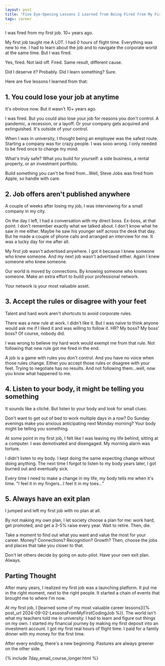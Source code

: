 ```yaml
---
layout: post
title: "Five Eye-Opening Lessons I Learned from Being Fired from My First Job"
tags: career
---
```


I was fired from my first job. 10+ years ago.

My first job taught me A LOT. I had 0 hours of flight time. Everything was new to me. I had to learn about the job and to navigate the corporate world at the same time. But I was fired.

Yes, fired. Not laid off. Fired. Same result, different cause.

Did I deserve it? Probably. Did I learn something? Sure.

Here are five lessons I learned from that:

## 1. You could lose your job at anytime

It's obvious now. But it wasn't 10+ years ago.

I was fired. But you could also lose your job for reasons you don't control. A pandemic, a recession, or a layoff. Or your company gets acquired and extinguished. It's outside of your control.

When I was in university, I thought being an employee was the safest route. Starting a company was for crazy people. I was sooo wrong. I only needed to be fired once to change my mind.

What's truly safe? What you build for yourself: a side business, a rental property, or an investment portfolio.

Build something you can't be fired from...Well, Steve Jobs was fired from Apple, so handle with care.

## 2. Job offers aren't published anywhere

A couple of weeks after losing my job, I was interviewing for a small company in my city.

On the day I left, I had a conversation with my direct boss. Ex-boss, at that point. I don't remember exactly what we talked about. I don't know what he saw in me either. Maybe he saw his younger self across the desk that day. But he made a couple of phone calls and arranged an interview for me. It was a lucky day for me after all.

My first job wasn't advertised anywhere. I got it because I knew someone who knew someone. And my next job wasn't advertised either. Again I knew someone who knew someone.

Our world is moved by connections. By knowing someone who knows someone. Make an extra effort to build your professional network.

Your network is your most valuable asset.

## 3. Accept the rules or disagree with your feet

Talent and hard work aren't shortcuts to avoid corporate rules.

There was a new rule at work. I didn't like it. But I was naive to think anyone would ask me if I liked it and was willing to follow it. HR? My boss? My boss' boss? Of course, nobody did.

I was wrong to believe my hard work would exempt me from that rule. Not following that new rule got me fired in the end.

A job is a game with rules you don't control. And you have no voice when those rules change. Either you accept those rules or disagree with your feet. Trying to negotiate has no results. And not following them...well, now you know what happened to me.

## 4. Listen to your body, it might be telling you something

It sounds like a cliché. But listen to your body and look for small clues.

Don't want to get out of bed to work multiple days in a row? Do Sunday evenings make you anxious anticipating next Monday morning? Your body might be telling you something.

At some point in my first job, I felt like I was leaving my life behind, sitting at a computer. I was demotivated and disengaged. My morning alarm was torture.

I didn't listen to my body. I kept doing the same expecting change without doing anything. The next time I forgot to listen to my body years later, I got burned out and eventually sick.

Every time I need to make a change in my life, my body tells me when it's time. "I feel it in my fingers...I feel it in my toes..."

## 5. Always have an exit plan

I jumped and left my first job with no plan at all.

By not making my own plan, I let society choose a plan for me: work hard, get promoted, and get a 3-5% raise every year. Wait to retire. Then, die.

Take a moment to find out what you want and value the most for your career. Money? Connections? Recognition? Growth? Then, choose the jobs and places that take you closer to that.

Don't let others decide by going on auto-pilot. Have your own exit plan. Always.

## Parting Thought

After many years, I realized my first job was a launching platform. It put me in the right moment, next to the right people. It started a chain of events that brought me to where I'm now.

At my first job, I [learned some of my most valuable career lessons]({% post_url 2024-09-02-LessonsFromMyFirstCodingJob %}). The world isn't what my teachers told me in university. I had to learn and figure out things on my own. I started my financial journey by making my first deposit into an investment account. I got my first real hours of flight time. I paid for a family dinner with my money for the first time.

After every ending, there's a new beginning. Pastures are always greener on the other side.

{% include 7day_email_course_longer.html %}

